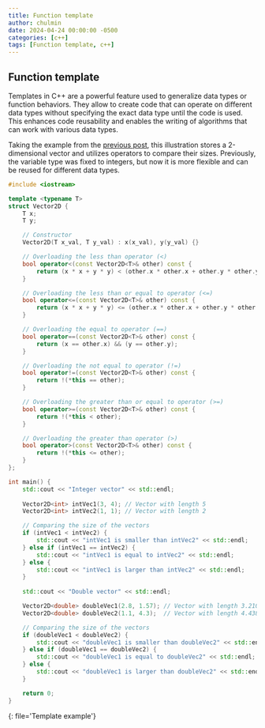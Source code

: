 ```yaml
---
title: Function template
author: chulmin
date: 2024-04-24 00:00:00 -0500
categories: [c++]
tags: [Function template, c++]
---
```




## Function template

Templates in C++ are a powerful feature used to generalize data types or function behaviors. They allow to create code that can operate on different data types without specifying the exact data type until the code is used. This enhances code reusability and enables the writing of algorithms that can work with various data types.

Taking the example from the [previous post](https://chulminator.github.io/posts/Class-and-Struct/), this illustration stores a 2-dimensional vector and utilizes operators to compare their sizes. Previously, the variable type was fixed to integers, but now it is more flexible and can be reused for different data types.

```cpp
#include <iostream>

template <typename T>
struct Vector2D {
    T x;
    T y;

    // Constructor
    Vector2D(T x_val, T y_val) : x(x_val), y(y_val) {}

    // Overloading the less than operator (<)
    bool operator<(const Vector2D<T>& other) const {
        return (x * x + y * y) < (other.x * other.x + other.y * other.y);
    }

    // Overloading the less than or equal to operator (<=)
    bool operator<=(const Vector2D<T>& other) const {
        return (x * x + y * y) <= (other.x * other.x + other.y * other.y);
    }

    // Overloading the equal to operator (==)
    bool operator==(const Vector2D<T>& other) const {
        return (x == other.x) && (y == other.y);
    }

    // Overloading the not equal to operator (!=)
    bool operator!=(const Vector2D<T>& other) const {
        return !(*this == other);
    }

    // Overloading the greater than or equal to operator (>=)
    bool operator>=(const Vector2D<T>& other) const {
        return !(*this < other);
    }

    // Overloading the greater than operator (>)
    bool operator>(const Vector2D<T>& other) const {
        return !(*this <= other);
    }
};

int main() {
    std::cout << "Integer vector" << std::endl;
    
    Vector2D<int> intVec1(3, 4); // Vector with length 5
    Vector2D<int> intVec2(1, 1); // Vector with length 2

    // Comparing the size of the vectors
    if (intVec1 < intVec2) {
        std::cout << "intVec1 is smaller than intVec2" << std::endl;
    } else if (intVec1 == intVec2) {
        std::cout << "intVec1 is equal to intVec2" << std::endl;
    } else {
        std::cout << "intVec1 is larger than intVec2" << std::endl;
    }
    
    std::cout << "Double vector" << std::endl;    

    Vector2D<double> doubleVec1(2.8, 1.57); // Vector with length 3.2101
    Vector2D<double> doubleVec2(1.1, 4.3);  // Vector with length 4.4385

    // Comparing the size of the vectors
    if (doubleVec1 < doubleVec2) {
        std::cout << "doubleVec1 is smaller than doubleVec2" << std::endl;
    } else if (doubleVec1 == doubleVec2) {
        std::cout << "doubleVec1 is equal to doubleVec2" << std::endl;
    } else {
        std::cout << "doubleVec1 is larger than doubleVec2" << std::endl;
    }

    return 0;
}

```
{: file='Template example'}